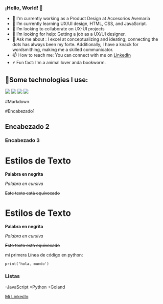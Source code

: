 ### ¡Hello, World! 👋

- 🔭 I'm currently working as a Product Design at Accesorios Avemaría
- 🌱 I’m currently learning UX/UI design, HTML, CSS, and JavaScript.
- 👯 I’m looking to collaborate on UX-UI projects
- 🤔 I’m looking for help: Getting a job as a UX/UI designer.
- 💬 Ask me about : I excel at conceptualizing and ideating; connecting the dots has always been my forte. Additionally, I have a knack for wordsmithing, making me a skilled communicator. 
- 📫 How to reach me: You can connect with me on [LinkedIn](https://www.linkedin.com/in/carolina-venegas-vargas-8637b3220/)
- ⚡ Fun fact: I'm a animal lover anda bookworm.

## 🎯Some technologies I use:

 <img src="https://img.shields.io/badge/HTML5-E34F26?style=for-the-badge&logo=html5&logoColor=white" /> 
 <img src="https://img.shields.io/badge/CSS3-1572B6?style=for-the-badge&logo=css3&logoColor=white" /> 
 <img src="https://img.shields.io/badge/JavaScript-323330?style=for-the-badge&logo=javascript&logoColor=F7DF1E" /> 
  <img src="https://img.shields.io/badge/GitHub-100000?style=for-the-badge&logo=github&logoColor=white" /> 


#Markdown

#Encabezado1
## Encabezado 2
### Encabezado 3

# Estilos de Texto
**Palabra en negrita**

*Palabra en cursiva*

~~Este texto está equivocado~~

# Estilos de Texto
**Palabra en negrita**

*Palabra en cursiva*

~~Este texto está equivocado~~



mi primera Línea de código en python:

```print('hola, mundo')```


### Listas
-JavaScript
*Python
+Goland

[Mi LinkedIn](https://www.linkedin.com/in/carolina-venegas-vargas-8637b3220/)


